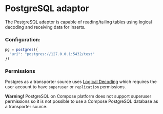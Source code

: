 # PostgreSQL adaptor

The [PostgreSQL](https://www.postgresql.org/) adaptor is capable of reading/tailing tables 
using logical decoding and receiving data for inserts.

### Configuration:
```javascript
pg = postgres({
  "uri": "postgres://127.0.0.1:5432/test"
})
```

### Permissions

Postgres as a transporter source uses [Logical Decoding](https://www.postgresql.org/docs/current/static/logicaldecoding-explanation.html) which requires the user account to have `superuser` or `replication` permissions. 

**Warning!** PostgreSQL on Compose platform does not support superuser permissions so it is not possible to use a Compose PostgreSQL database as a transporter source.
